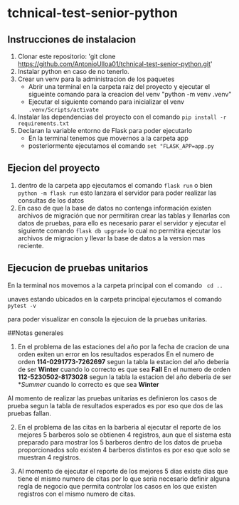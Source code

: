 # tchnical-test-senior-python

## Instrucciones de instalacion

1. Clonar este repositorio: 'git clone https://github.com/AntonioUlloa01/tchnical-test-senior-python.git'
2. Instalar python en caso de no tenerlo.
3. Crear un venv para la administracion de los paquetes
   - Abrir una terminal en la carpeta raiz del proyecto y ejecutar el sigueinte comando para la creacion del venv "python -m venv .venv"
   - Ejecutar el siguiente comando para inicializar el venv
     ```.venv/Scripts/activate```
4. Instalar las dependencias del proyecto con el comando
     ```pip install -r requirements.txt```
6. Declaran la variable entorno de Flask para poder ejecutarlo
   - En la terminal tenemos que movernos a la carpeta app
   - posteriormente ejecutamos el comando
     ```set "FLASK_APP=app.py```
  
## Ejecion del proyecto
1. dentro de la carpeta app ejecutamos el comando
   ```flask run```
   o bien
   ```python -m flask run```
   esto lanzara el servidor para poder realizar las consultas de los datos
3. En caso de que la base de datos no contenga información existen archivos de migración que nor permitiran crear las tablas y llenarlas con datos de pruebas,
   para ello es necesario parar el servidor y ejecutar el siguiente comando
   ```flask db upgrade```
    lo cual no permitira ejecutar los archivos de migracion y llevar la base de datos a la version mas reciente.


## Ejecucion de pruebas unitarios
En la terminal nos movemos a la carpeta principal con el comando
``` cd ..```

unaves estando ubicados en la carpeta principal ejecutamos el comando
```pytest -v```

para poder visualizar en consola la ejecuion de la pruebas unitarias.


##Notas generales
1. En el problema de las estaciones del año por la fecha de cracion de una orden exiten un error en los resultados esperados
  En el numero de orden **114-0291773-7262697** segun la tabla la estacion del año deberia de ser **Winter** cuando lo correcto es que sea **Fall**
  En el numero de orden **112-5230502-8173028** segun la tabla la estacion del año deberia de ser **Summer* cuando lo correcto es que sea **Winter**

  Al momento de realizar las pruebas unitarias es definieron los casos de prueba segun la tabla de resultados esperados es por eso que dos de las pruebas fallan.

2. En el problema de las citas en la barberia al ejecutar el reporte de los mejores 5 barberos solo se obtienen 4 registros, 
  aun que el sistema esta preparado para mostrar los 5 barberos dentro de los datos de prueba proporcionados solo existen 4 barberos distintos es por eso que
  solo se muestran 4 registros.

3. Al momento de ejecutar el reporte de los mejores 5 dias existe dias que tiene el mismo numero de citas por lo que seria necesario definir alguna regla de negocio
   que permita controlar los casos en los que existen registros con el mismo numero de citas.



